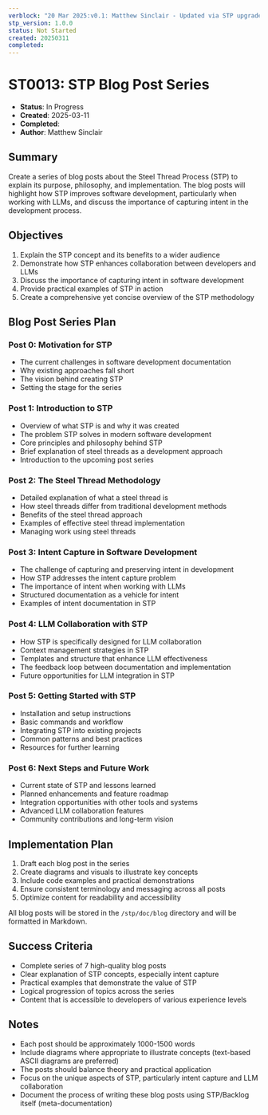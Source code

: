 ```yaml
---
verblock: "20 Mar 2025:v0.1: Matthew Sinclair - Updated via STP upgrade"
stp_version: 1.0.0
status: Not Started
created: 20250311
completed: 
---
```

# ST0013: STP Blog Post Series

- **Status**: In Progress
- **Created**: 2025-03-11
- **Completed**: 
- **Author**: Matthew Sinclair

## Summary

Create a series of blog posts about the Steel Thread Process (STP) to explain its purpose, philosophy, and implementation. The blog posts will highlight how STP improves software development, particularly when working with LLMs, and discuss the importance of capturing intent in the development process.

## Objectives

1. Explain the STP concept and its benefits to a wider audience
2. Demonstrate how STP enhances collaboration between developers and LLMs
3. Discuss the importance of capturing intent in software development
4. Provide practical examples of STP in action
5. Create a comprehensive yet concise overview of the STP methodology

## Blog Post Series Plan

### Post 0: Motivation for STP

- The current challenges in software development documentation
- Why existing approaches fall short
- The vision behind creating STP
- Setting the stage for the series

### Post 1: Introduction to STP

- Overview of what STP is and why it was created
- The problem STP solves in modern software development
- Core principles and philosophy behind STP
- Brief explanation of steel threads as a development approach
- Introduction to the upcoming post series

### Post 2: The Steel Thread Methodology

- Detailed explanation of what a steel thread is
- How steel threads differ from traditional development methods
- Benefits of the steel thread approach
- Examples of effective steel thread implementation
- Managing work using steel threads

### Post 3: Intent Capture in Software Development

- The challenge of capturing and preserving intent in development
- How STP addresses the intent capture problem
- The importance of intent when working with LLMs
- Structured documentation as a vehicle for intent
- Examples of intent documentation in STP

### Post 4: LLM Collaboration with STP

- How STP is specifically designed for LLM collaboration
- Context management strategies in STP
- Templates and structure that enhance LLM effectiveness
- The feedback loop between documentation and implementation
- Future opportunities for LLM integration in STP

### Post 5: Getting Started with STP

- Installation and setup instructions
- Basic commands and workflow
- Integrating STP into existing projects
- Common patterns and best practices
- Resources for further learning

### Post 6: Next Steps and Future Work

- Current state of STP and lessons learned
- Planned enhancements and feature roadmap
- Integration opportunities with other tools and systems
- Advanced LLM collaboration features
- Community contributions and long-term vision

## Implementation Plan

1. Draft each blog post in the series
2. Create diagrams and visuals to illustrate key concepts
3. Include code examples and practical demonstrations
4. Ensure consistent terminology and messaging across all posts
5. Optimize content for readability and accessibility

All blog posts will be stored in the `/stp/doc/blog` directory and will be formatted in Markdown.

## Success Criteria

- Complete series of 7 high-quality blog posts
- Clear explanation of STP concepts, especially intent capture
- Practical examples that demonstrate the value of STP
- Logical progression of topics across the series
- Content that is accessible to developers of various experience levels

## Notes

- Each post should be approximately 1000-1500 words
- Include diagrams where appropriate to illustrate concepts (text-based ASCII diagrams are preferred)
- The posts should balance theory and practical application
- Focus on the unique aspects of STP, particularly intent capture and LLM collaboration
- Document the process of writing these blog posts using STP/Backlog itself (meta-documentation)
